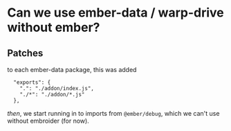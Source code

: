 # Can we use ember-data / warp-drive without ember?


## Patches

to each ember-data package, this was added

```
  "exports": { 
    ".": "./addon/index.js",
    "./*": "./addon/*.js"
  },
```

_then_, we start running in to imports from `@ember/debug`, which we can't use without embroider (for now).
